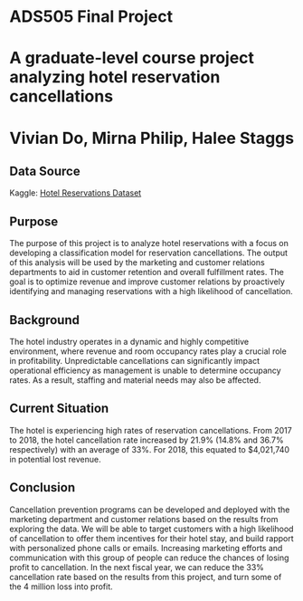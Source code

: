 # ADS505 Final Project
# A graduate-level course project analyzing hotel reservation cancellations
# Vivian Do, Mirna Philip, Halee Staggs

## Data Source 
Kaggle: [Hotel Reservations Dataset](https://www.kaggle.com/datasets/ahsan81/hotel-reservations-classification-dataset)

## Purpose
The purpose of this project is to analyze hotel reservations with a focus on developing a classification model for reservation cancellations. The output of this analysis will be used by the marketing and customer relations departments to aid in customer retention and overall fulfillment rates. The goal is to optimize revenue and improve customer relations by proactively identifying and managing reservations with a high likelihood of cancellation. 

## Background
The hotel industry operates in a dynamic and highly competitive environment, where revenue and room occupancy rates play a crucial role in profitability. Unpredictable cancellations can significantly impact operational efficiency as management is unable to determine occupancy rates. As a result, staffing and material needs may also be affected. 

## Current Situation
The hotel is experiencing high rates of reservation cancellations. From 2017 to 2018, the hotel cancellation rate increased by 21.9% (14.8% and 36.7% respectively) with an average of 33%. For 2018, this equated to $4,021,740 in potential lost revenue.

## Conclusion
Cancellation prevention programs can be developed and deployed with the marketing department and customer relations based on the results from exploring the data. We will be able to target customers with a high likelihood of cancellation to offer them incentives for their hotel stay, and build rapport with personalized phone calls or emails. Increasing marketing efforts and communication with this group of people can reduce the chances of losing profit to cancellation. In the next fiscal year, we can reduce the 33% cancellation rate based on the results from this project, and turn some of the 4 million loss into profit.  
